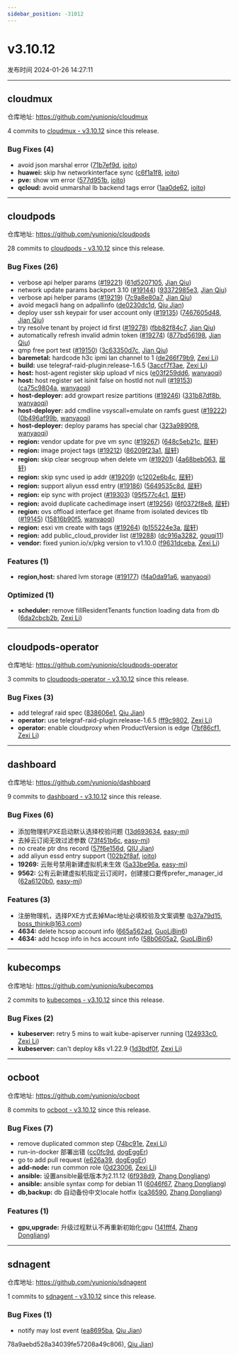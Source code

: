 ```yaml
---
sidebar_position: -31012
---
```


# v3.10.12

发布时间 2024-01-26 14:27:11

-----

## cloudmux

仓库地址: https://github.com/yunionio/cloudmux

4 commits to [cloudmux - v3.10.12](https://github.com/yunionio/cloudmux/compare/v3.10.11...v3.10.12) since this release.

### Bug Fixes (4)
- avoid json marshal error ([71b7ef9d](https://github.com/yunionio/cloudmux/commit/71b7ef9d35b411c50445d384240e525de3ba1c98), [ioito](mailto:qu_xuan@icloud.com))
- **huawei:** skip hw networkinterface sync ([c6f1a1f8](https://github.com/yunionio/cloudmux/commit/c6f1a1f8da7fbdc3f1b7cbf1e01cec456b46d543), [ioito](mailto:qu_xuan@icloud.com))
- **pve:** show vm error ([577d951b](https://github.com/yunionio/cloudmux/commit/577d951bc83f39bb7cf9c8d299d001ebe9b31c6e), [ioito](mailto:qu_xuan@icloud.com))
- **qcloud:** avoid unmarshal lb backend tags error ([1aa0de62](https://github.com/yunionio/cloudmux/commit/1aa0de621c08dfcb6050f62338d9198db251db07), [ioito](mailto:qu_xuan@icloud.com))

-----

## cloudpods

仓库地址: https://github.com/yunionio/cloudpods

28 commits to [cloudpods - v3.10.12](https://github.com/yunionio/cloudpods/compare/v3.10.11...v3.10.12) since this release.

### Bug Fixes (26)
- verbose api helper params ([#19221](https://github.com/yunionio/cloudpods/issues/19221)) ([61d5207105](https://github.com/yunionio/cloudpods/commit/61d5207105814aabaa7d1c45cb90caa1736383c0), [Jian Qiu](mailto:swordqiu@gmail.com))
- network update params backport 3.10 ([#19144](https://github.com/yunionio/cloudpods/issues/19144)) ([93372985e3](https://github.com/yunionio/cloudpods/commit/93372985e3c03b323b2c6d01177fa1e8af70ebcc), [Jian Qiu](mailto:swordqiu@gmail.com))
- verbose api helper params ([#19219](https://github.com/yunionio/cloudpods/issues/19219)) ([7c9a8e80a7](https://github.com/yunionio/cloudpods/commit/7c9a8e80a7040813f6a4018ab620824926b3df9b), [Jian Qiu](mailto:swordqiu@gmail.com))
- avoid megacli hang on adpallinfo ([de0230dc1d](https://github.com/yunionio/cloudpods/commit/de0230dc1d11060219e40131a91c3c1d342007c7), [Qiu Jian](mailto:qiujian@yunionyun.com))
- deploy user ssh keypair for user account only ([#19135](https://github.com/yunionio/cloudpods/issues/19135)) ([7467605d48](https://github.com/yunionio/cloudpods/commit/7467605d482f0c060f5735e02fa23ada21dcd453), [Jian Qiu](mailto:swordqiu@gmail.com))
- try resolve tenant by project id first ([#19278](https://github.com/yunionio/cloudpods/issues/19278)) ([fbb82f84c7](https://github.com/yunionio/cloudpods/commit/fbb82f84c7d24b5687128c52af158a90c355c696), [Jian Qiu](mailto:swordqiu@gmail.com))
- automatically refresh invalid admin token ([#19274](https://github.com/yunionio/cloudpods/issues/19274)) ([877bd56198](https://github.com/yunionio/cloudpods/commit/877bd56198d59dcbdef226ff13193e93a36ce623), [Jian Qiu](mailto:swordqiu@gmail.com))
- qmp free port test ([#19150](https://github.com/yunionio/cloudpods/issues/19150)) ([3c63350d7c](https://github.com/yunionio/cloudpods/commit/3c63350d7cad230acbc0c77f0dcea667d4dda86f), [Jian Qiu](mailto:swordqiu@gmail.com))
- **baremetal:** hardcode h3c ipmi lan channel to 1 ([de266f79b9](https://github.com/yunionio/cloudpods/commit/de266f79b9cc68e21e2f443d33522bd4f0e73292), [Zexi Li](mailto:zexi.li@icloud.com))
- **build:** use telegraf-raid-plugin:release-1.6.5 ([3accf7f3ae](https://github.com/yunionio/cloudpods/commit/3accf7f3aee2f20b6c8a67809d8a089942567695), [Zexi Li](mailto:zexi.li@icloud.com))
- **host:** host-agent register skip upload vf nics ([e03f259dd6](https://github.com/yunionio/cloudpods/commit/e03f259dd600dc331c34dd4079ecea598c1a6a7d), [wanyaoqi](mailto:d3lx.yq@gmail.com))
- **host:** host register set isinit false on hostId not null ([#19153](https://github.com/yunionio/cloudpods/issues/19153)) ([ca75c9804a](https://github.com/yunionio/cloudpods/commit/ca75c9804a2ad1a1bc0d2b7953fb890ac2d096c1), [wanyaoqi](mailto:18528551+wanyaoqi@users.noreply.github.com))
- **host-deployer:** add growpart resize partitions ([#19246](https://github.com/yunionio/cloudpods/issues/19246)) ([331b87df8b](https://github.com/yunionio/cloudpods/commit/331b87df8beec886184af1bee692ad198b59697a), [wanyaoqi](mailto:18528551+wanyaoqi@users.noreply.github.com))
- **host-deployer:** add cmdline vsyscall=emulate on ramfs guest ([#19222](https://github.com/yunionio/cloudpods/issues/19222)) ([0b496af99b](https://github.com/yunionio/cloudpods/commit/0b496af99bc4e18e2035c7f4aa57f4e1089d2fb6), [wanyaoqi](mailto:18528551+wanyaoqi@users.noreply.github.com))
- **host-deployer:** deploy params has special char ([323a9890f8](https://github.com/yunionio/cloudpods/commit/323a9890f82acc0ec35e8e9bd9732c764c476292), [wanyaoqi](mailto:d3lx.yq@gmail.com))
- **region:** vendor update for pve vm sync ([#19267](https://github.com/yunionio/cloudpods/issues/19267)) ([648c5eb21c](https://github.com/yunionio/cloudpods/commit/648c5eb21c16f06b59c9458db21203899e2fca5d), [屈轩](mailto:qu_xuan@icloud.com))
- **region:** image project tags ([#19212](https://github.com/yunionio/cloudpods/issues/19212)) ([86209f23a1](https://github.com/yunionio/cloudpods/commit/86209f23a1bbe691f998cacd7679cd4cd831c4bf), [屈轩](mailto:qu_xuan@icloud.com))
- **region:** skip clear secgroup when delete vm ([#19201](https://github.com/yunionio/cloudpods/issues/19201)) ([4a68beb063](https://github.com/yunionio/cloudpods/commit/4a68beb063801b8b5c02c5dea607fa2bb32f39b7), [屈轩](mailto:qu_xuan@icloud.com))
- **region:** skip sync used ip addr ([#19209](https://github.com/yunionio/cloudpods/issues/19209)) ([c1202e6b4c](https://github.com/yunionio/cloudpods/commit/c1202e6b4c753be4fe03e28e840b13e4cba44f87), [屈轩](mailto:qu_xuan@icloud.com))
- **region:** support aliyun essd entry ([#19186](https://github.com/yunionio/cloudpods/issues/19186)) ([5649535c8d](https://github.com/yunionio/cloudpods/commit/5649535c8dbe1d5802394716385c4a23562971b1), [屈轩](mailto:qu_xuan@icloud.com))
- **region:** eip sync with project ([#19303](https://github.com/yunionio/cloudpods/issues/19303)) ([95f577c4c1](https://github.com/yunionio/cloudpods/commit/95f577c4c1100483182952cb495c61fb6df31600), [屈轩](mailto:qu_xuan@icloud.com))
- **region:** avoid duplicate cachedimage insert ([#19256](https://github.com/yunionio/cloudpods/issues/19256)) ([6f0372f8e8](https://github.com/yunionio/cloudpods/commit/6f0372f8e8f10b42bb12d03835d769772d730735), [屈轩](mailto:qu_xuan@icloud.com))
- **region:** ovs offload interface get ifname from isolated devices tlb ([#19145](https://github.com/yunionio/cloudpods/issues/19145)) ([15816b90f5](https://github.com/yunionio/cloudpods/commit/15816b90f55b73adc3e9f21bc76e1e022b2a4a0c), [wanyaoqi](mailto:18528551+wanyaoqi@users.noreply.github.com))
- **region:** esxi vm create with tags ([#19264](https://github.com/yunionio/cloudpods/issues/19264)) ([b155224e3a](https://github.com/yunionio/cloudpods/commit/b155224e3a017828223b0201e6416afe76443c37), [屈轩](mailto:qu_xuan@icloud.com))
- **region:** add public_cloud_provider list ([#19288](https://github.com/yunionio/cloudpods/issues/19288)) ([dc916a3282](https://github.com/yunionio/cloudpods/commit/dc916a32827468816537abeb44c00805ece4d4a8), [gouqi11](mailto:66834753+gouqi11@users.noreply.github.com))
- **vendor:** fixed yunion.io/x/pkg version to v1.10.0 ([f9631dceba](https://github.com/yunionio/cloudpods/commit/f9631dcebacdd8ff8bb556d05915fd963ba060ea), [Zexi Li](mailto:zexi.li@icloud.com))

### Features (1)
- **region,host:** shared lvm storage ([#19177](https://github.com/yunionio/cloudpods/issues/19177)) ([f4a0da91a6](https://github.com/yunionio/cloudpods/commit/f4a0da91a65edfa4da0cb14f508eab2d34d53753), [wanyaoqi](mailto:18528551+wanyaoqi@users.noreply.github.com))

### Optimized (1)
- **scheduler:** remove fillResidentTenants function loading data from db ([6da2cbcb2b](https://github.com/yunionio/cloudpods/commit/6da2cbcb2b6e5c4a605b6f6385f458aafe135c91), [Zexi Li](mailto:zexi.li@icloud.com))

-----

## cloudpods-operator

仓库地址: https://github.com/yunionio/cloudpods-operator

3 commits to [cloudpods-operator - v3.10.12](https://github.com/yunionio/cloudpods-operator/compare/v3.10.11...v3.10.12) since this release.

### Bug Fixes (3)
- add telegraf raid spec ([838606e1](https://github.com/yunionio/cloudpods-operator/commit/838606e136c3f53c07b5569139bead082e6992e5), [Qiu Jian](mailto:qiujian@yunionyun.com))
- **operator:** use telegraf-raid-plugin:release-1.6.5 ([ff9c9802](https://github.com/yunionio/cloudpods-operator/commit/ff9c98020498bda31a8c73bc1a81571ef2d68797), [Zexi Li](mailto:zexi.li@icloud.com))
- **operator:** enable cloudproxy when ProductVersion is edge ([7bf86cf1](https://github.com/yunionio/cloudpods-operator/commit/7bf86cf1c7d0e5272754b3e7713b443fa9fa4fb7), [Zexi Li](mailto:zexi.li@icloud.com))

-----

## dashboard

仓库地址: https://github.com/yunionio/dashboard

9 commits to [dashboard - v3.10.12](https://github.com/yunionio/dashboard/compare/v3.10.11...v3.10.12) since this release.

### Bug Fixes (6)
- 添加物理机PXE启动默认选择校验问题 ([13d693634](https://github.com/yunionio/dashboard/commit/13d693634f2dba2ea7ed487459a4fc19990d0980), [easy-mj](mailto:boss_think@163.com))
- 去掉云订阅无效过滤参数 ([73f451b6c](https://github.com/yunionio/dashboard/commit/73f451b6c120e767be53393ef6569f807c2a69db), [easy-mj](mailto:boss_think@163.com))
- no create ptr dns record ([57f6e156d](https://github.com/yunionio/dashboard/commit/57f6e156d4cef5e45204df28e9040fe0645c366f), [QIU Jian](mailto:qiujian@yunionyun.com))
- add aliyun essd entry support ([102b2f8af](https://github.com/yunionio/dashboard/commit/102b2f8afd10596e670f5bb5ec4fa599e6c9bc47), [ioito](mailto:qu_xuan@icloud.com))
- **19269:** 云账号禁用新建虚拟机未生效 ([5a33be96a](https://github.com/yunionio/dashboard/commit/5a33be96abdd7bf465452ffede317eb06d1ac68b), [easy-mj](mailto:boss_think@163.com))
- **9562:** 公有云新建虚拟机指定云订阅时，创建接口要传prefer_manager_id ([62a6120b0](https://github.com/yunionio/dashboard/commit/62a6120b025a8f9a94a8eb4db40065e3d299c4ce), [easy-mj](mailto:boss_think@163.com))

### Features (3)
- 注册物理机，选择PXE方式去掉Mac地址必填校验及文案调整 ([b37a79d15](https://github.com/yunionio/dashboard/commit/b37a79d156caedfc574811c421667bcaa59d83bc), [boss_think@163.com](mailto:boss_think@163.com))
- **4634:** delete hcsop account info ([665a562ad](https://github.com/yunionio/dashboard/commit/665a562ad45d4225ada21dc1557f8c8d832329aa), [GuoLiBin6](mailto:glbin533@163.com))
- **4634:** add hcsop info in hcs account info ([58b0605a2](https://github.com/yunionio/dashboard/commit/58b0605a21a116b61fe55cb6c96b01a35a935639), [GuoLiBin6](mailto:glbin533@163.com))

-----

## kubecomps

仓库地址: https://github.com/yunionio/kubecomps

2 commits to [kubecomps - v3.10.12](https://github.com/yunionio/kubecomps/compare/v3.10.11...v3.10.12) since this release.

### Bug Fixes (2)
- **kubeserver:** retry 5 mins to wait kube-apiserver running ([124933c0](https://github.com/yunionio/kubecomps/commit/124933c0da7007d75f3e7846941e4031ff468abd), [Zexi Li](mailto:zexi.li@icloud.com))
- **kubeserver:** can't deploy k8s v1.22.9 ([1d3bdf0f](https://github.com/yunionio/kubecomps/commit/1d3bdf0fbb44bd220d5ad6488a9e9c5efd37269e), [Zexi Li](mailto:zexi.li@icloud.com))

-----

## ocboot

仓库地址: https://github.com/yunionio/ocboot

8 commits to [ocboot - v3.10.12](https://github.com/yunionio/ocboot/compare/v3.10.11...v3.10.12) since this release.

### Bug Fixes (7)
- remove duplicated common step ([74bc91e](https://github.com/yunionio/ocboo/commit/74bc91ee558dbbaa759a4f280bf917de9dcb677d), [Zexi Li](mailto:zexi.li@icloud.com))
- run-in-docker 部署出错 ([cc0fc9d](https://github.com/yunionio/ocboo/commit/cc0fc9db67149f94836c3dae09e567868ce82782), [dogEggEr](mailto:54271145+huhaiqwer@users.noreply.github.com))
- go to add pull request ([e626a39](https://github.com/yunionio/ocboo/commit/e626a39bbe8db37209c000d7dd5aab4daf436f0a), [dogEggEr](mailto:54271145+huhaiqwer@users.noreply.github.com))
- **add-node:** run common role ([0d23006](https://github.com/yunionio/ocboo/commit/0d230068ab22ea84175bd389e12197fbe4d534ba), [Zexi Li](mailto:zexi.li@icloud.com))
- **ansible:** 设置ansible最低版本为2.11.12 ([6f938d9](https://github.com/yunionio/ocboo/commit/6f938d98e9ca0c868eff713d08c41af3842f2735), [Zhang Dongliang](mailto:zhangdongliang@yunion.cn))
- **ansible:** ansible syntax comp for debian 11 ([6046f67](https://github.com/yunionio/ocboo/commit/6046f678a9f6cef29a324cd49c92d425b019ab04), [Zhang Dongliang](mailto:zhangdongliang@yunion.cn))
- **db,backup:** db 自动备份中文locale hotfix ([ca36590](https://github.com/yunionio/ocboo/commit/ca36590d3ea84ee843d3ace7f35631cf311db518), [Zhang Dongliang](mailto:zhangdongliang@yunion.cn))

### Features (1)
- **gpu,upgrade:** 升级过程默认不再重新初始化gpu ([141fff4](https://github.com/yunionio/ocboo/commit/141fff4b10884660ab4369cc6ca611c01c0f7abf), [Zhang Dongliang](mailto:zhangdongliang@yunion.cn))

-----

## sdnagent

仓库地址: https://github.com/yunionio/sdnagent

1 commits to [sdnagent - v3.10.12](https://github.com/yunionio/sdnagent/compare/v3.10.11...v3.10.12) since this release.

### Bug Fixes (1)
- notify may lost event ([ea8695ba](https://github.com/yunionio/sdnagen/commit/ea8695ba978a9aebd528a34039fe57208a49c806), [Qiu Jian](mailto:qiujian@yunionyun.com))

78a9aebd528a34039fe57208a49c806), [Qiu Jian](mailto:qiujian@yunionyun.com))

[sdnagent - v3.10.12]: https://github.com/yunionio/sdnagent/compare/v3.10.11...v3.10.12
